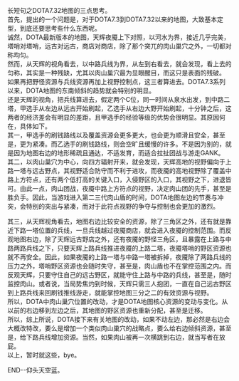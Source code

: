 长短句之DOTA7.32地图的三点思考。  
首先，提出的一个问题是，对于DOTA7.3到DOTA7.32以来的地图，大致基本定型，到底还要思考些什么东西呢。  
诚然，DOTA最新版本的地图，天辉夜魇上下对照，以河水为界，接近几乎完美，塔哨对塔哨，远古对远古，商店对商店，除了那个突兀的肉山巢穴之外，一切都对称均匀。  
然而，从天辉的视角看去，以中路兵线为界，从左到右看去，就会发现，看上去的匀称，其实是一种残缺，尤其以肉山巢穴最为显眼醒目，而这只是表面的残破。  
如果再把野怪资源与兵线资源再加上视野控制点，这三者算进去。DOTA7.3系列以来，DOTA地图的东南倾斜的趋势就会特别的明显。  
还是天辉的视角，把兵线算进去，假定两个C位，同一时间从泉水出发，到中路二塔，甲选手从左边从远古开始刷起，乙选手从右边大野开始刷起，十分钟之后，这两者的经济差会有明显的差距，且甲选手的经验等级的优势会很明显。其原因何在，具体如下。  
其一，甲选手的刷钱路线以及覆盖资源会更多更大，也会更为顺滑且安全，甚至是，更为紧凑。而乙选手的刷钱路线，则会空旷且缓慢的许多。不是因为别的，就是因为地图右边的地形稀疏且通达，不适发育，而适合拉扯团战与游走GANK。  
其二，以肉山巢穴为中心，向四方辐射开来，就会发现，天辉高地的视野偏向于上路一塔与远古野点，其视野适合防守而不利于进攻，而夜魇的高地视野除了覆盖中路上方符点，还有两个低打高的关键入口，入侵野区的入口，其视野之下，进退皆可。由此一点，肉山团战，夜魇中路上方符点的视野，决定肉山团的先手，甚至是胜负手。因此，当游戏进入第二三代肉山盾的时间，DOTA地图左边的节奏与冲突，会特别的突出与紧凑，而对于此符点视野的争夺与控制也会更加的激烈。  

其三，从天辉视角看去，地图右边比较安全的资源，除了三角区之外，还有就是靠近下路一塔位置的兵线，一旦兵线越过夜魇商店，就会进入夜魇的控制范围。而反观地图右边，除了天辉远古野店之外，还有夜魇的野怪三角区，且暴露在上路与中路两路兵线之下，只要天辉上路兵线推进夜魇的上路二塔，夜魇塔哨的野区资源也就不再安全。因此，如果夜魇的上路一塔与中路一塔被拆掉，夜魇除了两路兵线的压力之外，塔哨野区资源也会随时失守，甚至是，肉山盾也不在掌控范围之内。而反观天辉，只要守住自己的远古野区，就能守住上路与中路的兵线，甚至是，随时监控肉山。或者说，当局势焦灼到时候，天辉只需三人抱团，一直在自己远古野区到上路兵线来回刷钱推线游走，就能掌控地图三分之二的有效资源与视野。  
所以，DOTA中肉山巢穴位置的改动，才是DOTA地图核心资源的变动与变化。从以前的右边移到左边之后，其地图的野区资源也重新分配，甚至是迁移。  
所以，综上所说，DOTA接下来有关地图的改动，如果不动左边，那必然是右边会大概改特改，要么是增加一个类似肉山巢穴的战略点，要么给右边倾斜资源，甚至是，给下路兵线增加资源。当然，如果肉山被再一次横跳到右边，就当写者在放屁。  
以上，暂时就这些，bye。

END--仰头天空蓝。
